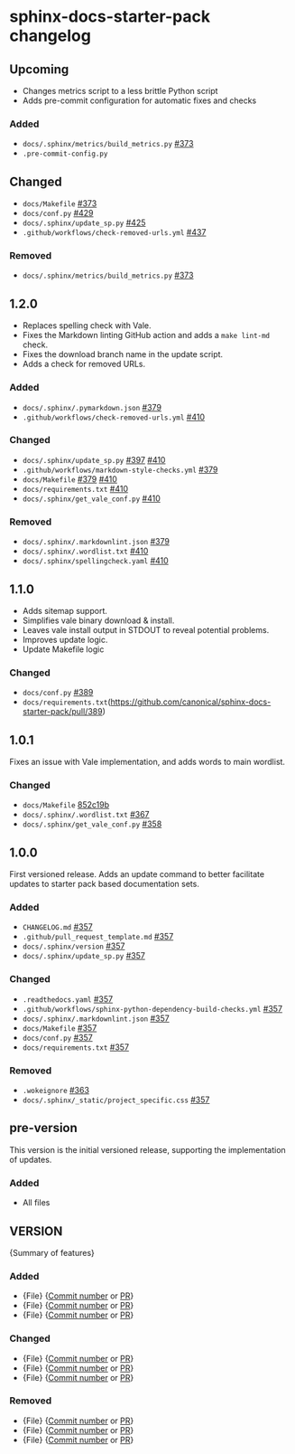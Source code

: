 # sphinx-docs-starter-pack changelog

## Upcoming

- Changes metrics script to a less brittle Python script
- Adds pre-commit configuration for automatic fixes and checks

### Added

- `docs/.sphinx/metrics/build_metrics.py` [#373](https://github.com/canonical/sphinx-docs-starter-pack/pull/373)
- `.pre-commit-config.py`

## Changed

- `docs/Makefile` [#373](https://github.com/canonical/sphinx-docs-starter-pack/pull/373)
- `docs/conf.py` [#429](https://github.com/canonical/sphinx-docs-starter-pack/pull/429)
- `docs/.sphinx/update_sp.py` [#425](https://github.com/canonical/sphinx-docs-starter-pack/pull/425)
- `.github/workflows/check-removed-urls.yml` [#437](https://github.com/canonical/sphinx-docs-starter-pack/pull/437)

### Removed

- `docs/.sphinx/metrics/build_metrics.py` [#373](https://github.com/canonical/sphinx-docs-starter-pack/pull/373)

## 1.2.0

- Replaces spelling check with Vale.
- Fixes the Markdown linting GitHub action and adds a `make lint-md` check.
- Fixes the download branch name in the update script.
- Adds a check for removed URLs.

### Added

- `docs/.sphinx/.pymarkdown.json` [#379](https://github.com/canonical/sphinx-docs-starter-pack/pull/379)
- `.github/workflows/check-removed-urls.yml` [#410](https://github.com/canonical/sphinx-docs-starter-pack/pull/410)

### Changed

- `docs/.sphinx/update_sp.py` [#397](https://github.com/canonical/sphinx-docs-starter-pack/pull/397) [#410](https://github.com/canonical/sphinx-docs-starter-pack/pull/410)
- `.github/workflows/markdown-style-checks.yml` [#379](https://github.com/canonical/sphinx-docs-starter-pack/pull/379)
- `docs/Makefile` [#379](https://github.com/canonical/sphinx-docs-starter-pack/pull/379) [#410](https://github.com/canonical/sphinx-docs-starter-pack/pull/410)
- `docs/requirements.txt` [#410](https://github.com/canonical/sphinx-docs-starter-pack/pull/410)
- `docs/.sphinx/get_vale_conf.py` [#410](https://github.com/canonical/sphinx-docs-starter-pack/pull/410)

### Removed

- `docs/.sphinx/.markdownlint.json` [#379](https://github.com/canonical/sphinx-docs-starter-pack/pull/379)
- `docs/.sphinx/.wordlist.txt` [#410](https://github.com/canonical/sphinx-docs-starter-pack/pull/410)
- `docs/.sphinx/spellingcheck.yaml` [#410](https://github.com/canonical/sphinx-docs-starter-pack/pull/410)

## 1.1.0

- Adds sitemap support.
- Simplifies vale binary download & install.
- Leaves vale install output in STDOUT to reveal potential problems.
- Improves update logic.
- Update Makefile logic

### Changed

- `docs/conf.py` [#389](https://github.com/canonical/sphinx-docs-starter-pack/pull/389)
- `docs/requirements.txt`(https://github.com/canonical/sphinx-docs-starter-pack/pull/389)

## 1.0.1

Fixes an issue with Vale implementation, and adds words to main wordlist.

### Changed

- `docs/Makefile` [852c19b](https://github.com/canonical/sphinx-docs-starter-pack/commit/852c19bf162e4697d7f36b49e8bc36ad71302216)
- `docs/.sphinx/.wordlist.txt` [#367](https://github.com/canonical/sphinx-docs-starter-pack/pull/367)
- `docs/.sphinx/get_vale_conf.py` [#358](https://github.com/canonical/sphinx-docs-starter-pack/pull/358)

## 1.0.0

First versioned release. Adds an update command to better facilitate updates to
starter pack based documentation sets.

### Added

- `CHANGELOG.md` [#357](https://github.com/canonical/sphinx-docs-starter-pack/pull/357)
- `.github/pull_request_template.md` [#357](https://github.com/canonical/sphinx-docs-starter-pack/pull/357)
- `docs/.sphinx/version` [#357](https://github.com/canonical/sphinx-docs-starter-pack/pull/357)
- `docs/.sphinx/update_sp.py` [#357](https://github.com/canonical/sphinx-docs-starter-pack/pull/357)

### Changed

- `.readthedocs.yaml` [#357](https://github.com/canonical/sphinx-docs-starter-pack/pull/357)
- `.github/workflows/sphinx-python-dependency-build-checks.yml` [#357](https://github.com/canonical/sphinx-docs-starter-pack/pull/357)
- `docs/.sphinx/.markdownlint.json` [#357](https://github.com/canonical/sphinx-docs-starter-pack/pull/357)
- `docs/Makefile` [#357](https://github.com/canonical/sphinx-docs-starter-pack/pull/357)
- `docs/conf.py` [#357](https://github.com/canonical/sphinx-docs-starter-pack/pull/357)
- `docs/requirements.txt` [#357](https://github.com/canonical/sphinx-docs-starter-pack/pull/357)

### Removed

- `.wokeignore` [#363](https://github.com/canonical/sphinx-docs-starter-pack/pull/363)
- `docs/.sphinx/_static/project_specific.css` [#357](https://github.com/canonical/sphinx-docs-starter-pack/pull/357)

## pre-version

This version is the initial versioned release, supporting the implementation of
updates.

### Added

- All files

## VERSION

{Summary of features}

### Added

- \{File} {[Commit number](https://www.github.com) or [PR](https://www.github.com)}
- \{File} {[Commit number](https://www.github.com) or [PR](https://www.github.com)}
- \{File} {[Commit number](https://www.github.com) or [PR](https://www.github.com)}

### Changed

- \{File} {[Commit number](https://www.github.com) or [PR](https://www.github.com)}
- \{File} {[Commit number](https://www.github.com) or [PR](https://www.github.com)}
- \{File} {[Commit number](https://www.github.com) or [PR](https://www.github.com)}

### Removed

- \{File} {[Commit number](https://www.github.com) or [PR](https://www.github.com)}
- \{File} {[Commit number](https://www.github.com) or [PR](https://www.github.com)}
- \{File} {[Commit number](https://www.github.com) or [PR](https://www.github.com)}
